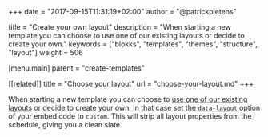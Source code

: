 +++
date            = "2017-09-15T11:31:19+02:00"
author          = "@patrickpietens"

title           = "Create your own layout"
description     = "When starting a new template you can choose to use one of our existing layouts or decide to create your own."
keywords        = ["blokks", "templates", "themes", "structure", "layout"]
weight          = 506

[menu.main]
parent          = "create-templates"

[[related]]
title = "Choose your layout"
url = "choose-your-layout.md"
+++

When starting a new template you can choose to [use one of our existing layouts](choose-your-layout.md) or decide to create your own. In that case set the [`data-layout`](http://configure/layouts) option of your embed code to `custom`. This will strip all layout properties from the schedule, giving you a clean slate.